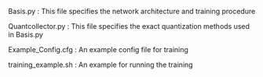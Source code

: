 Basis.py            : This file specifies the network architecture and training procedure  

Quantcollector.py   : This file specifies the exact quantization methods used in Basis.py

Example_Config.cfg  : An example config file for training

training_example.sh : An example for running the training 